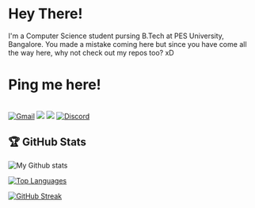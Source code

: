 # Hey There!

I'm a Computer Science student pursing B.Tech at PES University, Bangalore. You made a mistake coming here but since you have come all the way here, why not check out my repos too? xD <br>

# Ping me here! 
<br>
<a href = "mailto:swaroopbhat710@gmail.com?subject=From your Github Profile" ><img alt="Gmail" src="https://img.shields.io/badge/Gmail-D14836?style=for-the-badge&logo=gmail&logoColor=white" /></a>
<a href = "https://www.linkedin.com/in/swaroop710/" ><img src="https://img.shields.io/badge/linkedin%20-%230077B5.svg?&style=for-the-badge&logo=linkedin&logoColor=white"/></a>
<a href = "http://instagram.com/soupystic_7" ><img src="https://img.shields.io/badge/instagram%20-%23E4405F.svg?&style=for-the-badge&logo=Instagram&logoColor=white"/></a>
<a href="https://discordapp.com"><img alt="Discord" src="https://img.shields.io/badge/Discord-7289DA?style=for-the-badge&logo=discord&logoColor=white" /></a>

## 🏆 GitHub Stats
![My Github stats](https://github-readme-stats.vercel.app/api?username=Soupy710&count_private=true&theme=tokyonight)

[![Top Languages](https://github-readme-stats.vercel.app/api/top-langs/?username=Soupy710&layout=compact&show_icons=true&theme=tokyonight)](https://github.com/DenverCoder1/github-readme-streak-stats)

[![GitHub Streak](https://github-readme-streak-stats.herokuapp.com/?user=Soupy710&theme=tokyonight)](https://github.com/DenverCoder1/github-readme-streak-stats)

